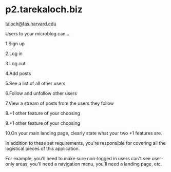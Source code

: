 p2.tarekaloch.biz
=================
taloch@fas.harvard.edu

Users to your microblog can...

	
	
   1.Sign up
   
   2.Log in
   
   3.Log out
   
   4.Add posts
   
   5.See a list of all other users
   
   6.Follow and unfollow other users
   
   7.View a stream of posts from the users they follow
   
   8.+1 other feature of your choosing
   
   9.+1 other feature of your choosing
   
   10.On your main landing page, clearly state what your two +1 features are.

In addition to these set requirements, you're responsible for covering all the logistical pieces of this application.

For example, you'll need to make sure non-logged in users can't see user-only areas, you'll need a navigation menu, you'll need a landing page, etc.
